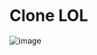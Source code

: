 <h1> Clone LOL </h1>

![image](https://user-images.githubusercontent.com/107892258/185807772-e7e74a13-5d59-4ab8-b257-a46054d7d5ab.png)
